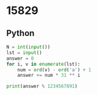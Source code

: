 # 15829

## Python

```python
N = int(input())
lst = input()
answer = 0
for i, v in enumerate(lst):
    num = ord(v) - ord('a') + 1
    answer += num * 31 ** i

print(answer % 1234567891)
```
